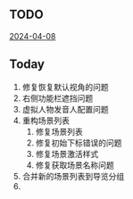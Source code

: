 ## TODO

[2024-04-08](2024-04-08.md)

## Today

1. 修复恢复默认视角的问题
2. 右侧功能栏遮挡问题
3. 虚拟人物发音人配置问题
4. 重构场景列表
	1. 修复场景列表
	2. 修复初始下标错误的问题
	3. 修复场景激活样式
	4. 修复获取场景名称问题
5. 合并新的场景列表到导览分组
6. 